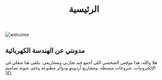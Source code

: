 ﻿---
title: "الرئيسية"
draft: false
---

![welcome](/images/welcome.png)

## مدونتي عن الهندسة الكهربائية

هلا والله، هذا موقعي الشخصي اللي أجمع فيه تجاربي ومشاريعي.
بتلقى هنا شغلي في الإلكترونيات، شروحات مبسطة، ومشاريع أردوينو ودوائر مطبوعة وحتى شوية تصاميم 3D.
